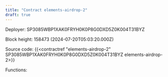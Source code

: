 ```yaml
---
title: "Contract elements-airdrop-2"
draft: true
---
```

Deployer: SP3085WBP1XAK0FRYH0K0P8G0DXD5Z0K004T31BYZ


 



Block height: 158473 (2024-07-20T05:03:20.000Z)

Source code: {{<contractref "elements-airdrop-2" SP3085WBP1XAK0FRYH0K0P8G0DXD5Z0K004T31BYZ elements-airdrop-2>}}

Functions:


